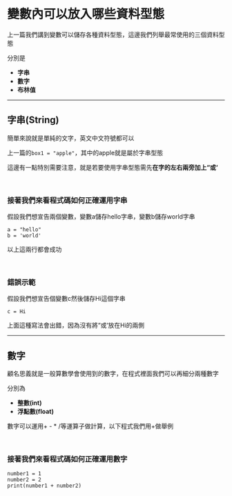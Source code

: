 # 變數內可以放入哪些資料型態

上一篇我們講到變數可以儲存各種資料型態，這邊我們列舉最常使用的三個資料型態

分別是
- **字串**
- **數字**
- **布林值**

---

## 字串(String)

簡單來說就是單純的文字，英文中文符號都可以

上一篇的```box1 = "apple"```，其中的apple就是屬於字串型態

這邊有一點特別需要注意，就是若要使用字串型態需先**在字的左右兩旁加上“或‘**

&nbsp;

### 接著我們來看程式碼如何正確運用字串

假設我們想宣告兩個變數，變數a儲存hello字串，變數b儲存world字串

```
a = "hello"
b = 'world'
```
以上這兩行都會成功

&nbsp;

### 錯誤示範

假設我們想宣告個變數c然後儲存Hi這個字串

```
c = Hi
```
上面這種寫法會出錯，因為沒有將“或‘放在Hi的兩側

---

## 數字

顧名思義就是一般算數學會使用到的數字，在程式裡面我們可以再細分兩種數字

分別為

- **整數(int)**
- **浮點數(float)**

數字可以運用+ - * /等運算子做計算，以下程式我們用+做舉例

&nbsp;

### 接著我們來看程式碼如何正確運用數字

```
number1 = 1
number2 = 2
print(number1 + number2)
```

